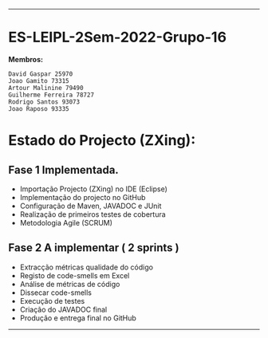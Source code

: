 
-----------------------------------
# ES-LEIPL-2Sem-2022-Grupo-16
**Membros:**
```
David Gaspar 25970
Joao Gamito 73315
Artour Malinine 79490
Guilherme Ferreira 78727
Rodrigo Santos 93073
Joao Raposo 93335
```

# Estado do Projecto (ZXing):
## Fase 1 Implementada.
  - Importação Projecto (ZXing) no IDE  (Eclipse)
  - Implementação do projecto no GitHub
  - Configuração de Maven, JAVADOC e JUnit
  - Realização de primeiros testes de cobertura
  - Metodologia Agile (SCRUM)
  
## Fase 2 A implementar ( 2 sprints )
  - Extracção métricas qualidade do código
  - Registo de code-smells em Excel
  - Análise de métricas de código
  - Dissecar code-smells
  - Execução de testes
  - Criação do JAVADOC final
  - Produção e entrega final no GitHub

-----------------------------------

